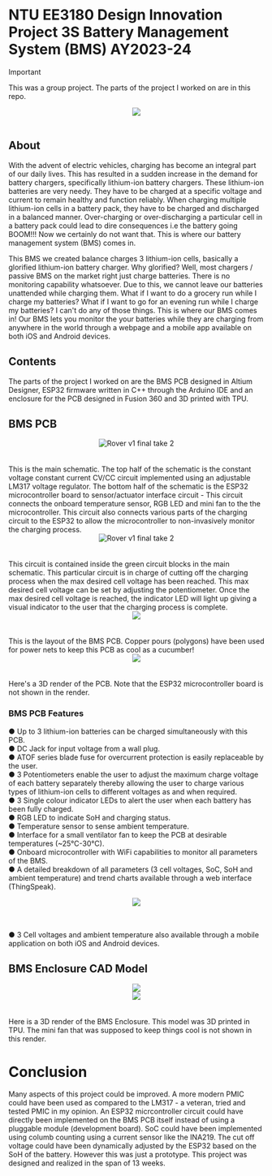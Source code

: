 # NTU EE3180 Design Innovation Project 3S Battery Management System (BMS) AY2023-24
> [!IMPORTANT]
> This was a group project. The parts of the project I worked on are in this repo.

<div align="center"><img src="https://github.com/devKarthikRaj/Smart-Battery-Management-System/blob/master/Media/Completed%20BMS%20System.png"></div><br>

## About
With the advent of electric vehicles, charging has become an integral part of our daily lives. This has resulted in a sudden increase in the demand for battery chargers, specifically lithium-ion battery chargers. These lithium-ion batteries are very needy. They have to be charged at a specific voltage and current to remain healthy and function reliably. When charging multiple lithium-ion cells in a battery pack, they have to be charged and discharged in a balanced manner. Over-charging or over-discharging a particular cell in a battery pack could lead to dire consequences i.e the battery going BOOM!!! Now we certainly do not want that. This is where our battery management system (BMS) comes in. 

This BMS we created balance charges 3 lithium-ion cells, basically a glorified lithium-ion battery charger. Why glorified? Well, most chargers / passive BMS on the market right just charge batteries. There is no monitoring capability whatsoever. Due to this, we cannot leave our batteries unattended while charging them. What if I want to do a grocery run while I charge my batteries? What if I want to go for an evening run while I charge my batteries? I can't do any of those things. This is where our BMS comes in! Our BMS lets you monitor the your batteries while they are charging from anywhere in the world through a webpage and a mobile app available on both iOS and Android devices. 

## Contents
The parts of the project I worked on are the BMS PCB designed in Altium Designer, ESP32 firmware written in C++ through the Arduino IDE and an enclosure for the PCB designed in Fusion 360 and 3D printed with TPU.

## BMS PCB
<div align="center"><img src="https://github.com/devKarthikRaj/Smart-Battery-Management-System/blob/master/Media/3S%20BMS%20Schematic%20Main.png" alt="Rover v1 final take 2"></div><br><br>
This is the main schematic. The top half of the schematic is the constant voltage constant current CV/CC circuit implemented using an adjustable LM317 voltage regulator. The bottom half of the schematic is the ESP32 microcontroller board to sensor/actuator interface circuit - This circuit connects the onboard temperature sensor, RGB LED and mini fan to the the microcontroller. This circuit also connects various parts of the charging circuit to the ESP32 to allow the microcontroller to non-invasively monitor the charging process.

<div align="center"><img src="https://github.com/devKarthikRaj/Smart-Battery-Management-System/blob/master/Media/3S%20BMS%20Schematic%20Balance%20Indicator.png" alt="Rover v1 final take 2"></div><br><br>
This circuit is contained inside the green circuit blocks in the main schematic. This particular circuit is in charge of cutting off the charging process when the max desired cell voltage has been reached. This max desired cell voltage can be set by adjusting the potentiometer. Once the max desired cell voltage is reached, the indicator LED will light up giving a visual indicator to the user that the charging process is complete.

<div align="center"><img src="https://github.com/devKarthikRaj/Smart-Battery-Management-System/blob/master/Media/3S%20BMS%20PCB%20v2%20Layout.png"></div><br><br>
This is the layout of the BMS PCB. Copper pours (polygons) have been used for power nets to keep this PCB as cool as a cucumber!

<div align="center"><img src="https://github.com/devKarthikRaj/Smart-Battery-Management-System/blob/master/Media/3S%20BMS%20PCB%20v2%203d%20View.png"></div><br><br>
Here's a 3D render of the PCB. Note that the ESP32 microcontroller board is not shown in the render.

### BMS PCB Features
●	Up to 3 lithium-ion batteries can be charged simultaneously with this PCB. <br>
●	DC Jack for input voltage from a wall plug. <br>
●	ATOF series blade fuse for overcurrent protection is easily replaceable by the user. <br>
●	3 Potentiometers enable the user to adjust the maximum charge voltage of each battery separately thereby allowing the user to charge various types of lithium-ion cells to different voltages as and when required. <br>
●	3 Single colour indicator LEDs to alert the user when each battery has been fully charged. <br>
●	RGB LED to indicate SoH and charging status. <br>
●	Temperature sensor to sense ambient temperature. <br>
●	Interface for a small ventilator fan to keep the PCB at desirable temperatures (~25°C-30°C). <br>
●	Onboard microcontroller with WiFi capabilities to monitor all parameters of the BMS. <br>
●	A detailed breakdown of all parameters (3 cell voltages, SoC, SoH and ambient temperature) and trend charts available through a web interface (ThingSpeak). <br>

<div align="center"><img src="https://github.com/devKarthikRaj/Smart-Battery-Management-System/blob/master/Media/ThingSpeak%20Dashboard.png"></div><br><br>

●	3 Cell voltages and ambient temperature also available through a mobile application on both iOS and Android devices. <br>

## BMS Enclosure CAD Model
<div align="center"><img src="https://github.com/devKarthikRaj/Smart-Battery-Management-System/blob/master/Media/3S%20BMS%20PCB%20Enclosure%20CAD%20Model%20(1).png"></div>
<div align="center"><img src="https://github.com/devKarthikRaj/Smart-Battery-Management-System/blob/master/Media/3S%20BMS%20PCB%20Enclosure%20CAD%20Model%20(2).png"></div><br><br>
Here is a 3D render of the BMS Enclosure. This model was 3D printed in TPU. The mini fan that was supposed to keep things cool is not shown in this render.

# Conclusion
Many aspects of this project could be improved. A more modern PMIC could have been used as compared to the LM317 - a veteran, tried and tested PMIC in my opinion. An ESP32 micrcontroller circuit could have directly been implemented on the BMS PCB itself instead of using a pluggable module (development board). SoC could have been implemented using columb counting using a current sensor like the INA219. The cut off voltage could have been dynamically adjusted by the ESP32 based on the SoH of the battery. However this was just a prototype. This project was designed and realized in the span of 13 weeks.   